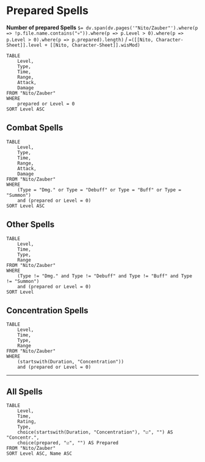 # Prepared Spells

**Number of prepared Spells** `$= dv.span(dv.pages('"Nito/Zauber"').where(p => !p.file.name.contains("💀")).where(p => p.Level > 0).where(p => p.Level > 0).where(p => p.prepared).length)` / `=([[Nito, Character-Sheet]].level + [[Nito, Character-Sheet]].wisMod)`
```dataview
TABLE
	Level,
	Type,
	Time,
	Range,
	Attack,
	Damage
FROM "Nito/Zauber"
WHERE
	prepared or Level = 0
SORT Level ASC
```
## Combat Spells
```dataview
TABLE
	Level,
	Type,
	Time,
	Range,
	Attack,
	Damage
FROM "Nito/Zauber"
WHERE
	(Type = "Dmg." or Type = "Debuff" or Type = "Buff" or Type = "Summon")
	and (prepared or Level = 0)
SORT Level ASC
```

## Other Spells
```dataview
TABLE
	Level,
	Time,
	Type,
	Range
FROM "Nito/Zauber"
WHERE
	(Type != "Dmg." and Type != "Debuff" and Type != "Buff" and Type != "Summon")
	and (prepared or Level = 0)
SORT Level
```

## Concentration Spells
```dataview
TABLE
	Level,
	Time,
	Type,
	Range
FROM "Nito/Zauber"
WHERE
	(startswith(Duration, "Concentration"))
	and (prepared or Level = 0)
```

---
## All Spells
```dataview
TABLE
	Level,
	Time,
	Rating,
	Type,
	choice(startswith(Duration, "Concentration"), "☑️", "") AS "Concentr.",
	choice(prepared, "☑️", "") AS Prepared
FROM "Nito/Zauber"
SORT Level ASC, Name ASC
```
